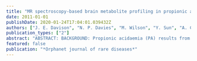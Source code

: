 ```yaml
---
title: "MR spectroscopy-based brain metabolite profiling in propionic acidaemia: metabolic changes in the basal ganglia during acute decompensation and effect of liver transplantation"
date: 2011-01-01
publishDate: 2020-01-24T17:04:01.039432Z
authors: ["J. E. Davison", "N. P. Davies", "M. Wilson", "Y. Sun", "A. Chakrapani", "P. J. McKiernan", "J. H. Walter", "P. Gissen", "A. C. Peet"]
publication_types: ["2"]
abstract: "ABSTRACT: BACKGROUND: Propionic acidaemia (PA) results from deficiency of Propionyl CoA carboxylase, the commonest form presenting in the neonatal period. Despite best current management, PA is associated with severe neurological sequelae, in particular movement disorders resulting from basal ganglia infarction, although the pathogenesis remains poorly understood. The role of liver transplantation remains controversial but may confer some neuro-protection. The present study utilises quantitative magnetic resonance spectroscopy (MRS) to investigate brain metabolite alterations in propionic acidaemia during metabolic stability and acute encephalopathic episodes. METHODS: Quantitative MRS was used to evaluate brain metabolites in eight children with neonatal onset propionic acidaemia, with six elective studies acquired during metabolic stability and five studies during acute encephalopathic episodes. MRS studies were acquired concurrently with clinically indicated MR imaging studies at 1.5 Tesla. LCModel software was used to provide metabolite quantification. Comparison was made with a dataset of MRS metabolite concentrations from a cohort of children with normal appearing MR imaging. RESULTS: MRI findings confirm the vulnerability of basal ganglia to infarction during acute encephalopathy. We identified statistically significant decreases in basal ganglia glutamate+glutamine and N-Acetylaspartate, and increase in lactate, during encephalopathic episodes. In white matter lactate was significantly elevated but other metabolites not significantly altered. Metabolite data from two children who had received liver transplantation were not significantly different from the comparator group. CONCLUSIONS: The metabolite alterations seen in propionic acidaemia in the basal ganglia during acute encephalopathy reflect loss of viable neurons, and a switch to anaerobic respiration. The decrease in glutamine+glutamate supports the hypothesis that they are consumed to replenish a compromised Krebs cycle and that this is a marker of compromised aerobic respiration within brain tissue. Thus there is a need for improved brain protective strategies during acute metabolic decompensations. MRS provides a non-invasive tool for which could be employed to evaluate novel treatments aimed at restoring basal ganglia homeostasis. The results from the liver transplantation sub-group supports the hypothesis that liver transplantation provides systemic metabolic stability by providing a hepatic pool of functional propionyl CoA carboxylase, thus preventing further acute decompensations which are associated with the risk of brain infarction."
featured: false
publication: "*Orphanet journal of rare diseases*"
---
```


